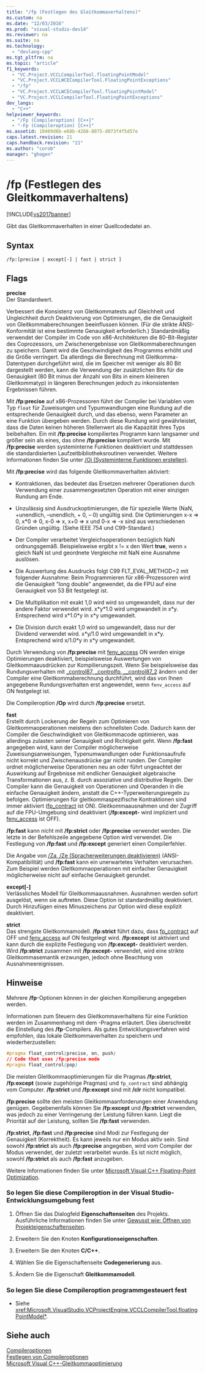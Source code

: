 ```yaml
---
title: "/fp (Festlegen des Gleitkommaverhaltens)"
ms.custom: na
ms.date: "12/03/2016"
ms.prod: "visual-studio-dev14"
ms.reviewer: na
ms.suite: na
ms.technology: 
  - "devlang-cpp"
ms.tgt_pltfrm: na
ms.topic: "article"
f1_keywords: 
  - "VC.Project.VCCLCompilerTool.floatingPointModel"
  - "VC.Project.VCCLWCECompilerTool.FloatingPointExceptions"
  - "/fp"
  - "VC.Project.VCCLWCECompilerTool.floatingPointModel"
  - "VC.Project.VCCLCompilerTool.FloatingPointExceptions"
dev_langs: 
  - "C++"
helpviewer_keywords: 
  - "/Fp (Compileroption) [C++]"
  - "-Fp (Compileroption) [C++]"
ms.assetid: 10469d6b-e68b-4268-8075-d073f4f5d57e
caps.latest.revision: 21
caps.handback.revision: "21"
ms.author: "corob"
manager: "ghogen"
---
```

# /fp (Festlegen des Gleitkommaverhaltens)
[!INCLUDE[vs2017banner](../../assembler/inline/includes/vs2017banner.md)]

Gibt das Gleitkommaverhalten in einer Quellcodedatei an.  
  
## Syntax  
  
```  
/fp:[precise | except[-] | fast | strict ]  
```  
  
## Flags  
 **precise**  
 Der Standardwert.  
  
 Verbessert die Konsistenz von Gleitkommatests auf Gleichheit und Ungleichheit durch Deaktivierung von Optimierungen, die die Genauigkeit von Gleitkommaberechnungen beeinflussen können. \(Für die strikte ANSI\-Konformität ist eine bestimmte Genauigkeit erforderlich.\) Standardmäßig verwendet der Compiler im Code von x86\-Architekturen die 80\-Bit\-Register des Coprozessors, um Zwischenergebnisse von Gleitkommaberechnungen zu speichern.  Damit wird die Geschwindigkeit des Programms erhöht und die Größe verringert.  Da allerdings die Berechnung mit Gleitkomma\-Datentypen durchgeführt wird, die im Speicher mit weniger als 80 Bit dargestellt werden, kann die Verwendung der zusätzlichen Bits für die Genauigkeit \(80 Bit minus der Anzahl von Bits in einem kleineren Gleitkommatyp\) in längeren Berechnungen jedoch zu inkonsistenten Ergebnissen führen.  
  
 Mit **\/fp:precise** auf x86\-Prozessoren führt der Compiler bei Variablen vom Typ `float` für Zuweisungen und Typumwandlungen eine Rundung auf die entsprechende Genauigkeit durch, und das ebenso, wenn Parameter an eine Funktion übergeben werden.  Durch diese Rundung wird gewährleistet, dass die Daten keinen höheren Stellenwert als die Kapazität ihres Typs beibehalten.  Ein mit **\/fp:precise** kompiliertes Programm kann langsamer und größer sein als eines, das ohne **\/fp:precise** kompiliert wurde.  Mit **\/fp:precise** werden systeminterne Funktionen deaktiviert und stattdessen die standardisierten Laufzeitbibliotheksroutinen verwendet.  Weitere Informationen finden Sie unter [\/Oi \(Systeminterne Funktionen erstellen\)](../../build/reference/oi-generate-intrinsic-functions.md).  
  
 Mit **\/fp:precise** wird das folgende Gleitkommaverhalten aktiviert:  
  
-   Kontraktionen, das bedeutet das Ersetzen mehrerer Operationen durch Verwendung einer zusammengesetzten Operation mit einer einzigen Rundung am Ende.  
  
-   Unzulässig sind Ausdruckoptimierungen, die für spezielle Werte \(NaN, \+unendlich, –unendlich, \+ 0, – 0\) ungültig sind.  Die Optimierungen x\-x \=\> 0, x\*0 \=\> 0, x\-0 \=\> x, x\+0 \=\> x und 0\-x \=\> \-x sind aus verschiedenen Gründen ungültig. \(Siehe IEEE 754 und C99\-Standard.\)  
  
-   Der Compiler verarbeitet Vergleichsoperationen bezüglich NaN ordnungsgemäß.  Beispielsweise ergibt x \!\= x den Wert **true**, wenn `x` gleich NaN ist und geordnete Vergleiche mit NaN eine Ausnahme auslösen.  
  
-   Die Auswertung des Ausdrucks folgt C99 FLT\_EVAL\_METHOD\=2 mit folgender Ausnahme: Beim Programmieren für x86\-Prozessoren wird die Genauigkeit "long double" angewendet, da die FPU auf eine Genauigkeit von 53 Bit festgelegt ist.  
  
-   Die Multiplikation mit exakt 1,0 wird wird so umgewandelt, dass nur der andere Faktor verwendet wird.  x\*y\*1.0 wird umgewandelt in x\*y.  Entsprechend wird x\*1.0\*y in x\*y umgewandelt.  
  
-   Die Division durch exakt 1,0 wird so umgewandelt, dass nur der Dividend verwendet wird.  x\*y\/1.0 wird umgewandelt in x\*y.  Entsprechend wird x\/1.0\*y in x\*y umgewandelt.  
  
 Durch Verwendung von **\/fp:precise** mit [fenv\_access](../../preprocessor/fenv-access.md) ON werden einige Optimierungen deaktiviert, beispielsweise Auswertungen von Gleitkommaausdrücken zur Kompilierungszeit.  Wenn Sie beispielsweise das Rundungsverhalten mit [\_control87, \_controlfp, \_\_control87\_2](../../c-runtime-library/reference/control87-controlfp-control87-2.md) ändern und der Compiler eine Gleitkommaberechnung durchführt, wird das von Ihnen angegebene Rundungsverhalten erst angewendet, wenn `fenv_access` auf ON festgelegt ist.  
  
 Die Compileroption **\/Op** wird durch **\/fp:precise** ersetzt.  
  
 **fast**  
 Erstellt durch Lockerung der Regeln zum Optimieren von Gleitkommaoperationen meistens den schnellsten Code.  Dadurch kann der Compiler die Geschwindigkeit von Gleitkommacode optimieren, was allerdings zulasten seiner Genauigkeit und Richtigkeit geht.  Wenn **\/fp:fast** angegeben wird, kann der Compiler möglicherweise Zuweisungsanweisungen, Typenumwandlungen oder Funktionsaufrufe nicht korrekt und Zwischenausdrücke gar nicht runden.  Der Compiler ordnet möglicherweise Operationen neu an oder führt ungeachtet der Auswirkung auf Ergebnisse mit endlicher Genauigkeit algebraische Transformationen aus, z. B. durch assoziative und distributive Regeln.  Der Compiler kann die Genauigkeit von Operationen und Operanden in die einfache Genauigkeit ändern, anstatt die C\+\+\-Typerweiterungsregeln zu befolgen.  Optimierungen für gleitkommaspezifische Kontraktionen sind immer aktiviert \([fp\_contract](../../preprocessor/fp-contract.md) ist ON\).  Gleitkommaausnahmen und der Zugriff auf die FPU\-Umgebung sind deaktiviert \(**\/fp:except\-** wird impliziert und [fenv\_access](../../preprocessor/fenv-access.md) ist OFF\).  
  
 **\/fp:fast** kann nicht mit **\/fp:strict** oder **\/fp:precise** verwendet werden.  Die letzte in der Befehlszeile angegebene Option wird verwendet.  Die Festlegung von **\/fp:fast** und **\/fp:except** generiert einen Compilerfehler.  
  
 Die Angabe von [\/Za, \/Ze \(Spracherweiterungen deaktivieren\)](../../build/reference/za-ze-disable-language-extensions.md) \(ANSI\-Kompatibilität\) und **\/fp:fast** kann ein unerwartetes Verhalten verursachen.  Zum Beispiel werden Gleitkommaoperationen mit einfacher Genauigkeit möglicherweise nicht auf einfache Genauigkeit gerundet.  
  
 **except\[\-\]**  
 Verlässliches Modell für Gleitkommaausnahmen.  Ausnahmen werden sofort ausgelöst, wenn sie auftreten.  Diese Option ist standardmäßig deaktiviert.  Durch Hinzufügen eines Minuszeichens zur Option wird diese explizit deaktiviert.  
  
 **strict**  
 Das strengste Gleitkommamodell.  **\/fp:strict** führt dazu, dass [fp\_contract](../../preprocessor/fp-contract.md) auf OFF und [fenv\_access](../../preprocessor/fenv-access.md) auf ON festgelegt wird.  **\/fp:except** ist aktiviert und kann durch die explizite Festlegung von **\/fp:except\-** deaktiviert werden.  Wird **\/fp:strict** zusammen mit **\/fp:except\-** verwendet, wird eine strikte Gleitkommasemantik erzwungen, jedoch ohne Beachtung von Ausnahmeereignissen.  
  
## Hinweise  
 Mehrere **\/fp**\-Optionen können in der gleichen Kompilierung angegeben werden.  
  
 Informationen zum Steuern des Gleitkommaverhaltens für eine Funktion werden im Zusammenhang mit dem [](../../preprocessor/float-control.md "float_control")\-Pragma erläutert.  Dies überschreibt die Einstellung des **\/fp**\-Compilers.  Als gutes Entwicklungsverfahren wird empfohlen, das lokale Gleitkommaverhalten zu speichern und wiederherzustellen:  
  
```css  
#pragma float_control(precise, on, push)  
// Code that uses /fp:precise mode  
#pragma float_control(pop)  
```  
  
 Die meisten Gleitkommaoptimierungen für die Pragmas **\/fp:strict**, **\/fp:except** \(sowie zugehörige Pragmas\) und `fp_contract` sind abhängig vom Computer.  **\/fp:strict** und **\/fp:except** sind mit **\/clr** nicht kompatibel.  
  
 **\/fp:precise** sollte den meisten Gleitkommaanforderungen einer Anwendung genügen.  Gegebenenfalls können Sie **\/fp:except** und **\/fp:strict** verwenden, was jedoch zu einer Verringerung der Leistung führen kann.  Liegt die Priorität auf der Leistung, sollten Sie **\/fp:fast** verwenden.  
  
 **\/fp:strict**, **\/fp:fast** und **\/fp:precise** sind Modi zur Festlegung der Genauigkeit \(Korrektheit\).  Es kann jeweils nur ein Modus aktiv sein.  Sind sowohl **\/fp:strict** als auch **\/fp:precise** angegeben, wird vom Compiler der Modus verwendet, der zuletzt verarbeitet wurde.  Es ist nicht möglich, sowohl **\/fp:strict** als auch **\/fp:fast** anzugeben.  
  
 Weitere Informationen finden Sie unter [Microsoft Visual C\+\+ Floating\-Point Optimization](http://msdn.microsoft.com/library/aa289157.aspx).  
  
### So legen Sie diese Compileroption in der Visual Studio\-Entwicklungsumgebung fest  
  
1.  Öffnen Sie das Dialogfeld **Eigenschaftenseiten** des Projekts.  Ausführliche Informationen finden Sie unter [Gewusst wie: Öffnen von Projekteigenschaftenseiten](../../misc/how-to-open-project-property-pages.md).  
  
2.  Erweitern Sie den Knoten **Konfigurationseigenschaften**.  
  
3.  Erweitern Sie den Knoten **C\/C\+\+**.  
  
4.  Wählen Sie die Eigenschaftenseite **Codegenerierung** aus.  
  
5.  Ändern Sie die Eigenschaft **Gleitkommamodell**.  
  
### So legen Sie diese Compileroption programmgesteuert fest  
  
-   Siehe <xref:Microsoft.VisualStudio.VCProjectEngine.VCCLCompilerTool.floatingPointModel*>.  
  
## Siehe auch  
 [Compileroptionen](../../build/reference/compiler-options.md)   
 [Festlegen von Compileroptionen](../../build/reference/setting-compiler-options.md)   
 [Microsoft Visual C\+\+\-Gleitkommaoptimierung](http://msdn.microsoft.com/library/aa289157.aspx)